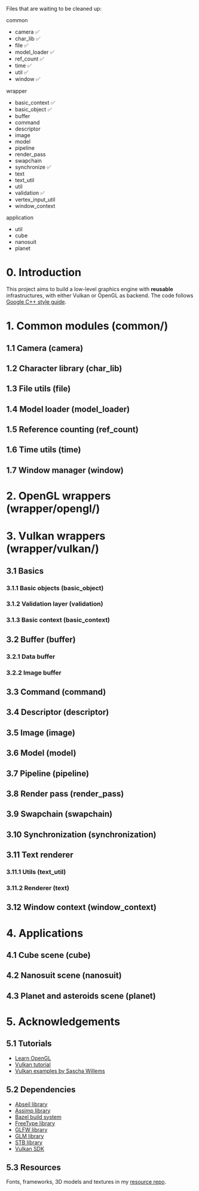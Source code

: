 Files that are waiting to be cleaned up:

common
- camera ✅
- char_lib ✅
- file ✅
- model_loader ✅
- ref_count ✅
- time ✅
- util ✅
- window ✅

wrapper
- basic_context ✅
- basic_object ✅
- buffer
- command
- descriptor
- image
- model
- pipeline
- render_pass
- swapchain
- synchronize ✅
- text
- text_util
- util
- validation ✅
- vertex_input_util
- window_context

application
- util
- cube
- nanosuit
- planet

# 0. Introduction

This project aims to build a low-level graphics engine with **reusable**
infrastructures, with either Vulkan or OpenGL as backend. The code follows
[Google C++ style guide](https://google.github.io/styleguide/cppguide.html).

# 1. Common modules (common/)

## 1.1 Camera (camera)

## 1.2 Character library (char_lib)

## 1.3 File utils (file)

## 1.4 Model loader (model_loader)

## 1.5 Reference counting (ref_count)

## 1.6 Time utils (time)

## 1.7 Window manager (window)

# 2. OpenGL wrappers (wrapper/opengl/)

# 3. Vulkan wrappers (wrapper/vulkan/)

## 3.1 Basics

### 3.1.1 Basic objects (basic_object)

### 3.1.2 Validation layer (validation)

### 3.1.3 Basic context (basic_context)

## 3.2 Buffer (buffer)

### 3.2.1 Data buffer

### 3.2.2 Image buffer

## 3.3 Command (command)

## 3.4 Descriptor (descriptor)

## 3.5 Image (image)

## 3.6 Model (model)

## 3.7 Pipeline (pipeline)

## 3.8 Render pass (render_pass)

## 3.9 Swapchain (swapchain)

## 3.10 Synchronization (synchronization)

## 3.11 Text renderer

### 3.11.1 Utils (text_util)

### 3.11.2 Renderer (text)

## 3.12 Window context (window_context)

# 4. Applications

## 4.1 Cube scene (cube)

## 4.2 Nanosuit scene (nanosuit)

## 4.3 Planet and asteroids scene (planet)

# 5. Acknowledgements

## 5.1 Tutorials

- [Learn OpenGL](https://learnopengl.com)
- [Vulkan tutorial](https://vulkan-tutorial.com)
- [Vulkan examples by Sascha Willems](https://github.com/SaschaWillems/Vulkan)

## 5.2 Dependencies

- [Abseil library](https://abseil.io)
- [Assimp library](http://www.assimp.org)
- [Bazel build system](https://bazel.build)
- [FreeType library](https://www.freetype.org)
- [GLFW library](https://www.glfw.org)
- [GLM library](https://glm.g-truc.net)
- [STB library](https://github.com/nothings/stb)
- [Vulkan SDK](https://vulkan.lunarg.com)

## 5.3 Resources

Fonts, frameworks, 3D models and textures in my
[resource repo](https://github.com/lun0522/resource).
